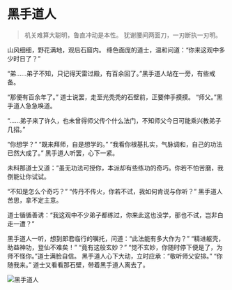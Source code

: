 # 黑手道人

> 机关难算大聪明，鲁直冲动是本性。
> 犹谢腰间两面刀，一刃断执一刃明。

山风细细，野花满地，观后石窟内。 绛色面庞的道士，温和问道：“你来这观中多少时日了？”

“弟……弟子不知，只记得天雷过殿，有百余回了。”黑手道人站在一旁，有些戒备。

“那便有百余年了。” 道士说罢，走至光秃秃的石壁前，正要伸手摸摸。 “师父。”黑手道人急急唤道。

“……弟子来了许久，也未曾得师父传个什么法门，不知师父今日可能乘兴教弟子几招。”

“你想学？” “既来拜师，自是想学的。” “我看你根基扎实，气脉调和，自己的功法已然大成了。” 黑手道人听罢，心下一紧。

未料那道士又道：“虽无功法可授你，本派却有些练功的奇巧。你若不怕苦磨，我倒能让你试试。

“不知是怎么个奇巧？” “传丹不传火，你若不试，我如何肯说与你听？” 黑手道人苦思，拿不定主意。

道士循循善诱：“我这观中不少弟子都练过，你来此这也没学，那也不试，岂非白走一遭？”

黑手道人一听，想到郎君临行的嘱托，问道：“此法能有多大作为？” “精进躯壳，助益神功，登仙不难矣！” “竟有这般玄妙？” “觉不玄妙，你随时停下便是了，为师不怪你。”道士满脸自信。 黑手道人心下大动，立时应承：“敬听师父安排。” “你随我来。” 道士又看看那石壁，带着黑手道人离去了。

![黑手道人](/image-20240828220853478.png)